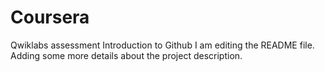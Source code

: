 # Coursera
Qwiklabs assessment Introduction to Github
I am editing the README file. Adding some more details about the project description.
